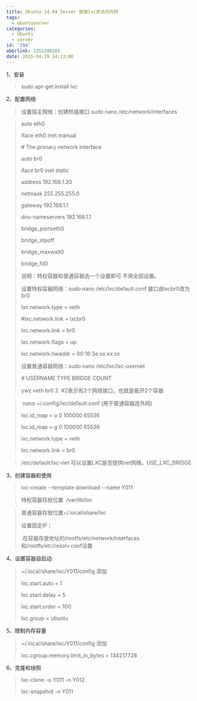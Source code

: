 ```yaml
---
title: Ubuntu 14.04 Server 使用lxc并访问外网
tags:
  - ubuntuserver
categories:
  - Ubuntu
  - server
id: '294'
abbrlink: 1351290105
date: 2015-04-29 14:13:00
---
```


1、安装

> sudo apt-get install lxc

>   

2、配置网络

> 设置宿主网络：创建桥接接口 sudo nano /etc/network/interfaces

> auto eth0
> 
> iface eth0 inet manual
> 
>   
> 
> \# The primary network interface
> 
> auto br0
> 
> iface br0 inet static
> 
> address 192.168.1.20
> 
> netmask 255.255.255.0
> 
> gateway 192.168.1.1
> 
> dns-nameservers 192.168.1.1
> 
> bridge\_portseth0
> 
> bridge\_stpoff
> 
> bridge\_maxwait0
> 
> bridge\_fd0
> 
>   
> 
> 说明：特权容器和普通容器选一个设置即可 不用全部设置。
> 
>   
> 
> 设置特权容器网络：sudo nano /etc/lxc/default.conf 接口由lxcbr0改为br0
> 
> lxc.network.type = veth
> 
> #lxc.network.link = lxcbr0
> 
> lxc.network.link = br0
> 
> lxc.network.flags = up
> 
> lxc.network.hwaddr = 00:16:3e:xx:xx:xx
> 
>   
> 
>   
> 
> 设置普通容器网络：sudo nano /etc/lxc/lxc-usernet
> 
> \# USERNAME TYPE BRIDGE COUNT
> 
> ywz veth br0 2  #2表示有2个网络接口，也就是能开2个容器

  

>  nano ~/.config/lxc/default.conf (用于普通容器连外网)
> 
> lxc.id\_map = u 0 100000 65536
> 
> lxc.id\_map = g 0 100000 65536
> 
> lxc.network.type = veth
> 
> lxc.network.link = br0
> 
>   

> /etc/default/lxc-net 可以设置LXC是否提供net网络。USE\_LXC\_BRIDGE 

  

3、创建容器和使用

> lxc-create --template download --name Y011

> 特权容器存放位置  /var/lib/lxc

> 普通容器存放位置~/.local/share/lxc
> 
>   
> 
> 设置固定IP：
> 
>  在容器存放地址的/rootfs/etc/network/interfaces和/rootfs/etc/resolv.conf设置
> 
>   

4、设置容器自启动

> ~/.local/share/lxc/Y011/config 添加
> 
> lxc.start.auto = 1
> 
> lxc.start.delay = 5
> 
> lxc.start.order = 100
> 
> lxc.group = ubuntu
> 
>   

5、限制内存容量

> ~/.local/share/lxc/Y011/config 添加
> 
> lxc.cgroup.memory.limit\_in\_bytes = 134217728
> 
>   

6、克隆和快照

> lxc-clone -o Y011 -n Y012
> 
> lxc-snapshot -n Y011
> 
>